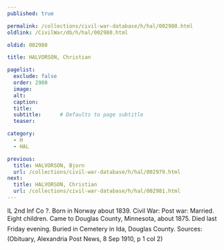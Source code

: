 ```yaml
---
published: true

permalink: /collections/civil-war-database/h/hal/002980.html
oldlink: /CivilWar/db/h/hal/002980.html

oldid: 002980

title: HALVORSON, Christian

pagelist:
  exclude: false
  order: 2980
  image: 
  alt:
  caption:
  title:
  subtitle:      # Defaults to page subtitle
  teaser:

category: 
  - H 
  - HAL

previous:
  title: HALVORSON, Bjorn
  url: /collections/civil-war-database/h/hal/002979.html  
next:
  title: HALVORSON, Christian
  url: /collections/civil-war-database/h/hal/002981.html   
---
```

IL 2nd Inf Co ?. Born in Norway about 1839. Civil War: Post war: Married. Eight children. Came to Douglas County, Minnesota, about 1875. Died &#147;last Friday evening&#148;. Buried in Cemetery in Ida, Douglas County. Sources: (Obituary, Alexandria Post News, 8 Sep 1910, p 1 col 2)